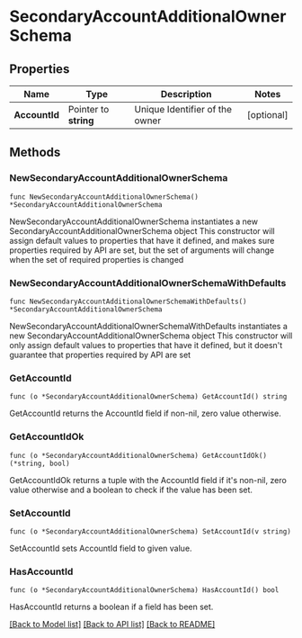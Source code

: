 # SecondaryAccountAdditionalOwnerSchema

## Properties

Name | Type | Description | Notes
------------ | ------------- | ------------- | -------------
**AccountId** | Pointer to **string** | Unique Identifier of the owner | [optional] 

## Methods

### NewSecondaryAccountAdditionalOwnerSchema

`func NewSecondaryAccountAdditionalOwnerSchema() *SecondaryAccountAdditionalOwnerSchema`

NewSecondaryAccountAdditionalOwnerSchema instantiates a new SecondaryAccountAdditionalOwnerSchema object
This constructor will assign default values to properties that have it defined,
and makes sure properties required by API are set, but the set of arguments
will change when the set of required properties is changed

### NewSecondaryAccountAdditionalOwnerSchemaWithDefaults

`func NewSecondaryAccountAdditionalOwnerSchemaWithDefaults() *SecondaryAccountAdditionalOwnerSchema`

NewSecondaryAccountAdditionalOwnerSchemaWithDefaults instantiates a new SecondaryAccountAdditionalOwnerSchema object
This constructor will only assign default values to properties that have it defined,
but it doesn't guarantee that properties required by API are set

### GetAccountId

`func (o *SecondaryAccountAdditionalOwnerSchema) GetAccountId() string`

GetAccountId returns the AccountId field if non-nil, zero value otherwise.

### GetAccountIdOk

`func (o *SecondaryAccountAdditionalOwnerSchema) GetAccountIdOk() (*string, bool)`

GetAccountIdOk returns a tuple with the AccountId field if it's non-nil, zero value otherwise
and a boolean to check if the value has been set.

### SetAccountId

`func (o *SecondaryAccountAdditionalOwnerSchema) SetAccountId(v string)`

SetAccountId sets AccountId field to given value.

### HasAccountId

`func (o *SecondaryAccountAdditionalOwnerSchema) HasAccountId() bool`

HasAccountId returns a boolean if a field has been set.


[[Back to Model list]](../README.md#documentation-for-models) [[Back to API list]](../README.md#documentation-for-api-endpoints) [[Back to README]](../README.md)


